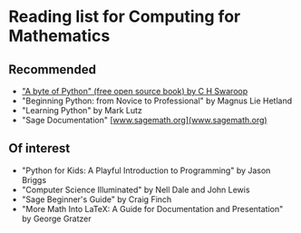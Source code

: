 # Reading list for Computing for Mathematics

## Recommended

- ["A byte of Python" (free open source book) by C H Swaroop](http://swaroopch.com/notes/python/)
- "Beginning Python: from Novice to Professional" by Magnus Lie Hetland
- "Learning Python" by Mark Lutz
- "Sage Documentation" [www.sagemath.org](www.sagemath.org)

## Of interest

- "Python for Kids: A Playful Introduction to Programming" by Jason Briggs
- "Computer Science Illuminated" by Nell Dale and John Lewis
- "Sage Beginner's Guide" by Craig Finch
- "More Math Into LaTeX: A Guide for Documentation and Presentation" by George Gratzer
